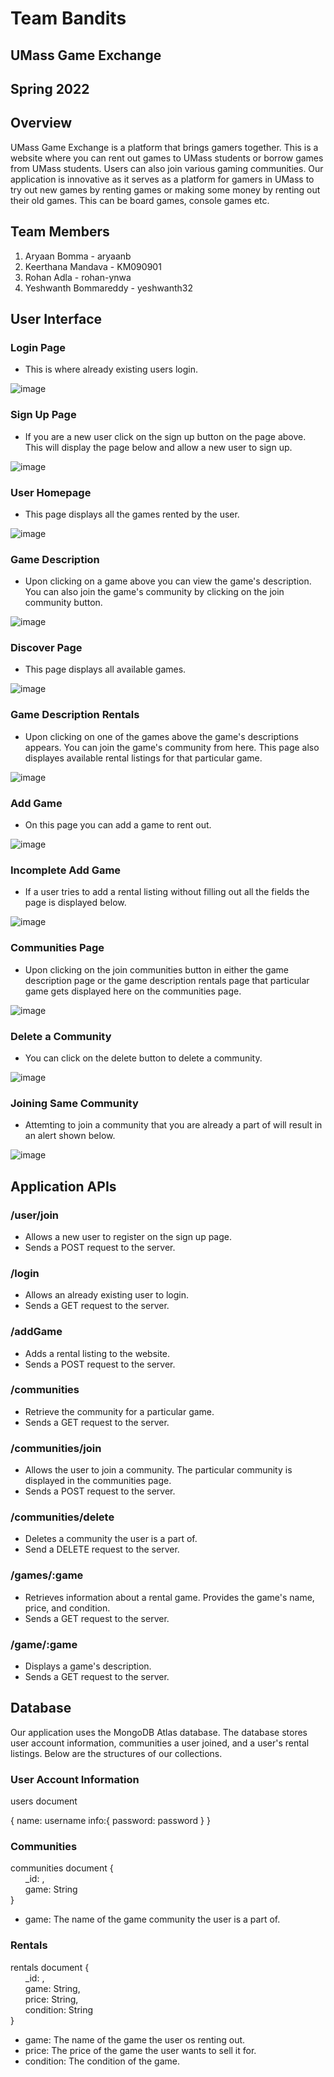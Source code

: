 # Team Bandits

## UMass Game Exchange

## Spring 2022

## Overview

UMass Game Exchange is a platform that brings gamers together. This is a website where you can rent out games to UMass students or borrow games from UMass students. Users can also join various gaming communities. Our application is innovative as it serves as a platform for gamers in UMass to try out new games by renting games or making some money by renting out their old games. This can be board games, console games etc.  

## Team Members

1. Aryaan Bomma - aryaanb
2. Keerthana Mandava - KM090901
3. Rohan Adla - rohan-ynwa
4. Yeshwanth Bommareddy - yeshwanth32

## User Interface

### Login Page

* This is where already existing users login. 

![image](https://user-images.githubusercontent.com/56751146/167276132-84c36794-faa0-494a-b0bf-782ec951a2aa.png)

### Sign Up Page

* If you are a new user click on the sign up button on the page above. This will display the page below and allow a new user to sign up. 

![image](https://user-images.githubusercontent.com/56751146/167277786-419a27f0-6374-4353-b6e1-d538c875ffe8.png)

### User Homepage

* This page displays all the games rented by the user. 

![image](https://user-images.githubusercontent.com/56751146/167276116-2e9b73fc-1cfc-47f8-b166-6866f08a0d55.png)

### Game Description

* Upon clicking on a game above you can view the game's description. You can also join the game's community by clicking on the join community button. 

![image](https://user-images.githubusercontent.com/56751146/167276163-6c6a2cfd-bc20-49f2-a6ea-154c3730ab16.png)

### Discover Page

* This page displays all available games. 

![image](https://user-images.githubusercontent.com/56751146/167276190-a2226823-8de1-481a-afcb-7bdc8dbe9bcc.png)
### Game Description Rentals

* Upon clicking on one of the games above the game's descriptions appears. You can join the game's community from here. This page also displayes available rental listings for that particular game. 

![image](https://user-images.githubusercontent.com/56751146/167276215-948fcbba-4019-40b8-ac86-8582c792ea10.png)
### Add Game 

* On this page you can add a game to rent out. 

![image](https://user-images.githubusercontent.com/56751146/167276221-c6ab294d-ce1b-4971-b988-15e67af43121.png)
### Incomplete Add Game 

* If a user tries to add a rental listing without filling out all the fields the page is displayed below. 

![image](https://user-images.githubusercontent.com/56751146/167276243-ae631423-0557-4d00-bc18-6e4436f5058a.png)

### Communities Page

* Upon clicking on the join communities button in either the game description page or the game description rentals page that particular game gets displayed here on the communities page. 

![image](https://user-images.githubusercontent.com/56751146/167276292-abe1cdd7-904b-476c-96ab-c4132f3b2c18.png)

### Delete a Community 

* You can click on the delete button to delete a community. 

![image](https://user-images.githubusercontent.com/56751146/167276328-2747127f-9f54-497c-a2c7-085b66c63ca4.png)

### Joining Same Community

* Attemting to join a community that you are already a part of will result in an alert shown below. 

![image](https://user-images.githubusercontent.com/56751146/167276376-e876d57d-ee95-4b95-b88b-c2d57764168f.png)

## Application APIs

### /user/join

* Allows a new user to register on the sign up page. 
* Sends a POST request to the server. 

### /login

* Allows an already existing user to login. 
* Sends a GET request to the server. 
 
### /addGame

* Adds a rental listing to the website. 
* Sends a POST request to the server. 

### /communities

* Retrieve the community for a particular game.
* Sends a GET request to the server. 

### /communities/join

* Allows the user to join a community. The particular community is displayed in the communities page.
* Sends a POST request to the server. 

### /communities/delete

* Deletes a community the user is a part of.
* Send a DELETE request to the server. 

### /games/:game

* Retrieves information about a rental game. Provides the game's name, price, and condition. 
* Sends a GET request to the server. 

### /game/:game

* Displays a game's description. 
* Sends a GET request to the server. 

## Database

Our application uses the MongoDB Atlas database. The database stores user account information, communities a user joined, and a user's rental listings. Below are the structures of our collections. 

### User Account Information

users document

{
	name: username
	info:{
	 password: password
   }
}
### Communities

communities document 
{\
&nbsp;&nbsp;&nbsp;&nbsp;&nbsp;&nbsp;_id: <ObjectId1>,\
&nbsp;&nbsp;&nbsp;&nbsp;&nbsp;&nbsp;game: String\
}

- game: The name of the game community the user is a part of.

### Rentals

rentals document 
{\
&nbsp;&nbsp;&nbsp;&nbsp;&nbsp;&nbsp;_id: <ObjectId1>,\
&nbsp;&nbsp;&nbsp;&nbsp;&nbsp;&nbsp;game: String, \
&nbsp;&nbsp;&nbsp;&nbsp;&nbsp;&nbsp;price: String, \
&nbsp;&nbsp;&nbsp;&nbsp;&nbsp;&nbsp;condition: String\
}
 
- game: The name of the game the user os renting out.  
- price: The price of the game the user wants to sell it for.
- condition: The condition of the game. 










